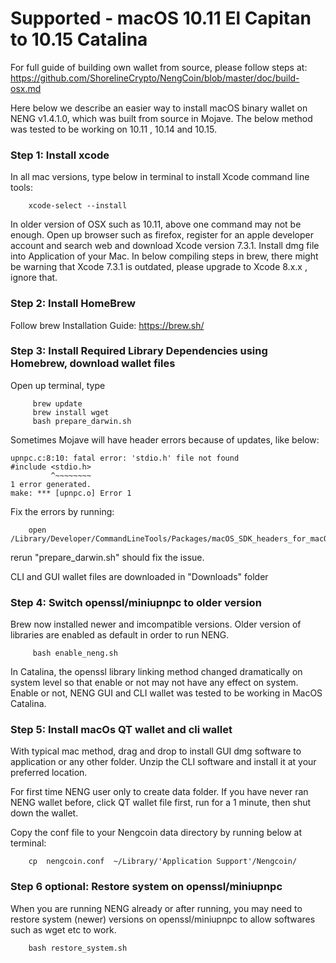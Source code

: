 

# Supported - macOS 10.11 El Capitan to 10.15 Catalina

For full guide of building own wallet from source, please follow steps at:
 https://github.com/ShorelineCrypto/NengCoin/blob/master/doc/build-osx.md

Here below we describe an easier way to install macOS binary wallet on NENG v1.4.1.0, which was built from source in Mojave. The below 
method was tested to be working on 10.11 , 10.14 and 10.15. 


### Step 1:  Install xcode
In all mac versions, type below in terminal to install Xcode command line tools:
```
    xcode-select --install
```

In older version of OSX such as 10.11, above one command may not be enough. Open up browser such as firefox, register for an apple developer account and search web and download Xcode version 7.3.1. Install dmg file into Application of your Mac.  In below compiling steps in brew, there might be warning that Xcode 7.3.1 is outdated, please upgrade to Xcode 8.x.x , ignore that.


### Step 2: Install HomeBrew

Follow brew Installation Guide:
https://brew.sh/


### Step 3:  Install Required Library Dependencies using Homebrew, download wallet files

Open up terminal, type
```
     brew update
     brew install wget     
     bash prepare_darwin.sh
```

Sometimes Mojave will have header errors because of updates,  like below:
```
upnpc.c:8:10: fatal error: 'stdio.h' file not found
#include <stdio.h>
         ^~~~~~~~~
1 error generated.
make: *** [upnpc.o] Error 1
``` 

Fix the errors by running: 
```
    open /Library/Developer/CommandLineTools/Packages/macOS_SDK_headers_for_macOS_10.14.pkg
```

rerun "prepare_darwin.sh" should fix the issue. 


CLI and GUI wallet files are downloaded in "Downloads" folder


### Step 4:  Switch openssl/miniupnpc to older version

Brew now installed newer and imcompatible versions.  Older version of libraries are enabled as default in order to run NENG.

```
     bash enable_neng.sh    
```

In Catalina, the openssl library linking method changed dramatically on system level so that enable or not may not have any effect on system. 
Enable or not, NENG GUI and CLI wallet was tested to be working in MacOS Catalina. 

### Step 5: Install macOs QT wallet and cli wallet
With typical mac method, drag and drop to install GUI dmg software to application or any other folder. Unzip the CLI software and install it at your preferred location. 

For first time NENG user only to create data folder. If you have never ran NENG wallet before,  click QT wallet file first, run for a 1 minute, then shut down the wallet.

Copy the conf file to your Nengcoin data directory by running below at terminal:

```
    cp  nengcoin.conf  ~/Library/'Application Support'/Nengcoin/
```
 

### Step 6 optional:  Restore system on openssl/miniupnpc

When you are running NENG already or after running, you may need to restore system (newer) versions on openssl/miniupnpc to allow 
softwares such as wget etc to work. 
 
```
    bash restore_system.sh

```


